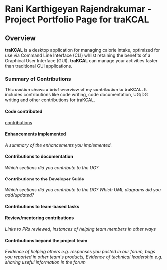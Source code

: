 # Rani Karthigeyan Rajendrakumar - Project Portfolio Page for traKCAL

## Overview
**traKCAL** is a desktop application for managing calorie intake, optimized for use via Command Line Interface (CLI) whilst retaining the benefits of a Graphical User Interface (GUI). **traKCAL** can manage your activities faster than traditional GUI applications.

### Summary of Contributions

This section shows a brief overview of my contribution to traKCAL. It includes contributions like code writing, code documentation, UG/DG writing and other contributions for traKCAL. 

#### Code contributed

[contributions](https://nus-cs2113-ay2021s1.github.io/tp-dashboard/#breakdown=true&search=Rani%20Karth&sort=groupTitle&sortWithin=title&since=2020-09-27&timeframe=commit&mergegroup=&groupSelect=groupByRepos&checkedFileTypes=docs~functional-code~test-code)

#### Enhancements implemented

*A summary of the enhancements you implemented.*

#### Contributions to documentation

*Which sections did you contribute to the UG?*

#### Contributions to the Developer Guide

*Which sections did you contribute to the DG? Which UML diagrams did you add/updated?*

#### Contributions to team-based tasks

#### Review/mentoring contributions

*Links to PRs reviewed, instances of helping team members in other ways*

#### Contributions beyond the project team

*Evidence of helping others e.g. responses you posted in our forum, bugs you reported in other team's products,*
*Evidence of technical leadership e.g. sharing useful information in the forum*